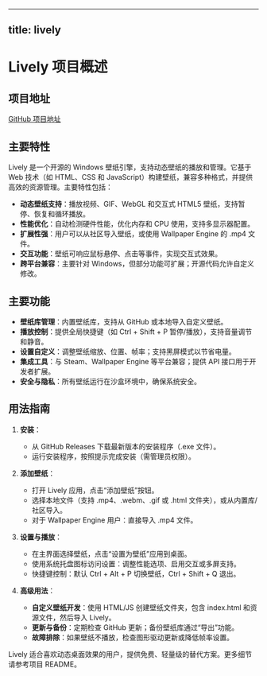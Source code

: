 
---
title: lively
---

# Lively 项目概述

## 项目地址
[GitHub 项目地址](https://github.com/rocksdanister/lively)

## 主要特性
Lively 是一个开源的 Windows 壁纸引擎，支持动态壁纸的播放和管理。它基于 Web 技术（如 HTML、CSS 和 JavaScript）构建壁纸，兼容多种格式，并提供高效的资源管理。主要特性包括：
- **动态壁纸支持**：播放视频、GIF、WebGL 和交互式 HTML5 壁纸，支持暂停、恢复和循环播放。
- **性能优化**：自动检测硬件性能，优化内存和 CPU 使用，支持多显示器配置。
- **扩展性强**：用户可以从社区导入壁纸，或使用 Wallpaper Engine 的 .mp4 文件。
- **交互功能**：壁纸可响应鼠标悬停、点击等事件，实现交互式效果。
- **跨平台兼容**：主要针对 Windows，但部分功能可扩展；开源代码允许自定义修改。

## 主要功能
- **壁纸库管理**：内置壁纸库，支持从 GitHub 或本地导入自定义壁纸。
- **播放控制**：提供全局快捷键（如 Ctrl + Shift + P 暂停/播放），支持音量调节和静音。
- **设置自定义**：调整壁纸缩放、位置、帧率；支持黑屏模式以节省电量。
- **集成工具**：与 Steam、Wallpaper Engine 等平台兼容；提供 API 接口用于开发者扩展。
- **安全与隐私**：所有壁纸运行在沙盒环境中，确保系统安全。

## 用法指南
1. **安装**：
   - 从 GitHub Releases 下载最新版本的安装程序（.exe 文件）。
   - 运行安装程序，按照提示完成安装（需管理员权限）。

2. **添加壁纸**：
   - 打开 Lively 应用，点击“添加壁纸”按钮。
   - 选择本地文件（支持 .mp4、.webm、.gif 或 .html 文件夹），或从内置库/社区导入。
   - 对于 Wallpaper Engine 用户：直接导入 .mp4 文件。

3. **设置与播放**：
   - 在主界面选择壁纸，点击“设置为壁纸”应用到桌面。
   - 使用系统托盘图标访问设置：调整性能选项、启用交互或多屏支持。
   - 快捷键控制：默认 Ctrl + Alt + P 切换壁纸，Ctrl + Shift + Q 退出。

4. **高级用法**：
   - **自定义壁纸开发**：使用 HTML/JS 创建壁纸文件夹，包含 index.html 和资源文件，然后导入 Lively。
   - **更新与备份**：定期检查 GitHub 更新；备份壁纸库通过“导出”功能。
   - **故障排除**：如果壁纸不播放，检查图形驱动更新或降低帧率设置。

Lively 适合喜欢动态桌面效果的用户，提供免费、轻量级的替代方案。更多细节请参考项目 README。